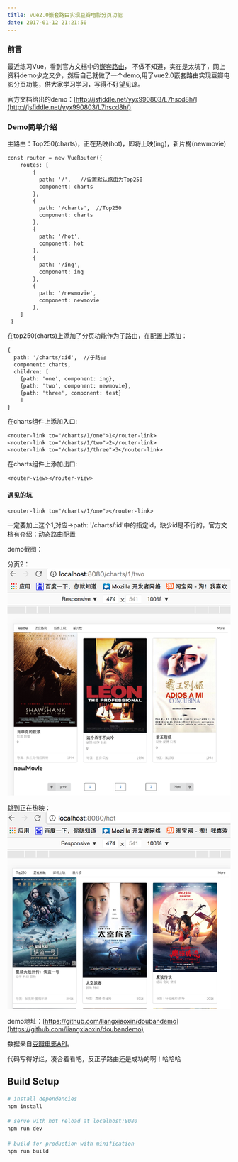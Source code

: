 ```yaml
---
title: vue2.0嵌套路由实现豆瓣电影分页功能
date: 2017-01-12 21:21:50
---
```


### 前言

最近练习Vue，看到官方文档中的[嵌套路由](https://router.vuejs.org/zh-cn/essentials/nested-routes.html)，
不做不知道，实在是太坑了，网上资料demo少之又少，然后自己就做了一个demo,用了vue2.0嵌套路由实现豆瓣电影分页功能，供大家学习学习，写得不好望见谅。

官方文档给出的demo：[http://jsfiddle.net/yyx990803/L7hscd8h/](http://jsfiddle.net/yyx990803/L7hscd8h/)

### Demo简单介绍
主路由：Top250(charts)，正在热映(hot)，即将上映(ing)，新片榜(newmovie)
	
	const router = new VueRouter({
		routes: [
		    {
		      path: '/',   //设置默认路由为Top250
		      component: charts
		    },
		    {
		      path: '/charts',  //Top250
		      component: charts
		    },
		    {
		      path: '/hot', 
		      component: hot
		    },
		    {
		      path: '/ing',
		      component: ing
		    },
		    {
		      path: '/newmovie',
		      component: newmovie
		    },
	    ]
	 }
在top250(charts)上添加了分页功能作为子路由，在配置上添加：

	{
      path: '/charts/:id',  //子路由
      component: charts,
      children: [
        {path: 'one', component: ing},
        {path: 'two', component: newmovie},
        {path: 'three', component: test}
        ]
    }
    
在charts组件上添加入口:

	<router-link to="/charts/1/one">1</router-link>
	<router-link to="/charts/1/two">2</router-link>
	<router-link to="/charts/1/three">3</router-link>

在charts组件上添加出口:

	<router-view></router-view>
    
#### 遇见的坑

	<router-link to="/charts/1/one"></router-link>
一定要加上这个1,对应→path: '/charts/:id'中的指定id，缺少id是不行的，官方文档有介绍：[动态路由配置](https://router.vuejs.org/zh-cn/essentials/dynamic-matching.html)
 
demo截图：

分页2：
![two](static/images/two.png)
	
跳到正在热映：
![hot](static/images/hot.png)

demo地址：[https://github.com/liangxiaoxin/doubandemo](https://github.com/liangxiaoxin/doubandemo)

数据来自[豆瓣电影API](https://developers.douban.com/wiki/?title=movie_v2)。

代码写得好烂，凑合着看吧，反正子路由还是成功的啊！哈哈哈





## Build Setup

``` bash
# install dependencies
npm install

# serve with hot reload at localhost:8080
npm run dev

# build for production with minification
npm run build
```


